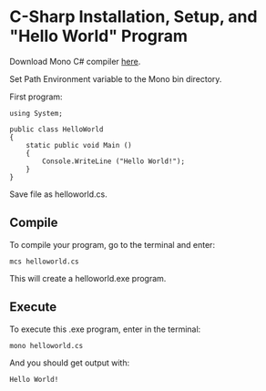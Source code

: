 # C-Sharp Installation, Setup, and "Hello World" Program

Download Mono C# compiler [here](https://www.mono-project.com/docs/about-mono/languages/csharp/).

Set Path Environment variable to the Mono bin directory. 

First program:

```
using System;

public class HelloWorld
{
    static public void Main ()
    {
        Console.WriteLine ("Hello World!");
    }
}
```

Save file as helloworld.cs.

## Compile

To compile your program, go to the terminal and enter:

```
mcs helloworld.cs
```

This will create a helloworld.exe program. 

## Execute

To execute this .exe program, enter in the terminal:

```
mono helloworld.cs
```

And you should get output with:

```
Hello World!
```



